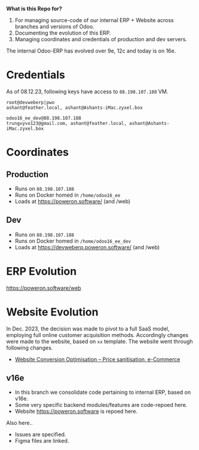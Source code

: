 **What is this Repo for?**

1. For managing source-code of our internal ERP + Website across branches and versions of Odoo.
2. Documenting the evolution of this ERP.
3. Managing coordinates and credentials of production and dev servers.

The internal Odoo-ERP has evolved over 9e, 12c and today is on 16e.

# Credentials

As of 08.12.23, following keys have access to `88.198.107.188` VM. 
```
root@devweberp|pwo
ashant@feather.local, ashant@Ashants-iMac.zyxel.box

odoo16_ee_dev@88.198.107.188
trungvyvo123@gmail.com, ashant@feather.local, ashant@Ashants-iMac.zyxel.box
```

# Coordinates

## Production

- Runs on `88.198.107.188`
- Runs on Docker homed in `/home/odoo16_ee`
- Loads at https://poweron.software/ (and /web)

## Dev

- Runs on `88.198.107.188`
- Runs on Docker homed in `/home/odoo16_ee_dev`
- Loads at https://devweberp.poweron.software/ (and /web)

# ERP Evolution
https://poweron.software/web

# Website Evolution

In Dec. 2023, the decision was made to pivot to a full SaaS model, employing full online customer acquisition methods. Accordingly changes were made to the website, based on `xx` template. The website went through following changes.

- [Website Conversion Optimisation – Price sanitisation, e-Commerce](https://github.com/euroblaze/erp/issues/3)

## v16e
- In this branch we consolidate code pertaining to internal ERP, based on v16e.
- Some very specific backend modules/features are code-repoed here.
- Website https://poweron.software is repoed here.

Also here..
- Issues are specified.
- Figma files are linked.
